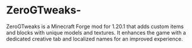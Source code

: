 # ZeroGTweaks-
ZeroGTweaks is a Minecraft Forge mod for 1.20.1 that adds custom items and blocks with unique models and textures. It enhances the game with a dedicated creative tab and localized names for an improved experience.
